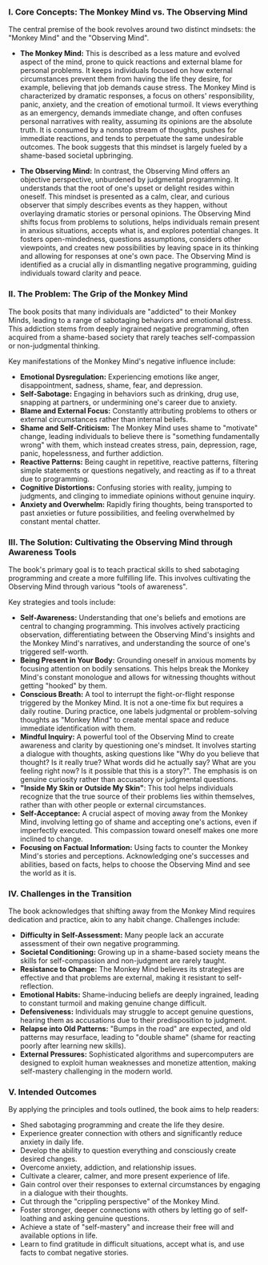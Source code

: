 ### I. Core Concepts: The Monkey Mind vs. The Observing Mind

The central premise of the book revolves around two distinct mindsets: the "Monkey Mind" and the "Observing Mind".

- **The Monkey Mind:** This is described as a less mature and evolved aspect of the mind, prone to quick reactions and external blame for personal problems. It keeps individuals focused on how external circumstances prevent them from having the life they desire, for example, believing that job demands cause stress. The Monkey Mind is characterized by dramatic responses, a focus on others' responsibility, panic, anxiety, and the creation of emotional turmoil. It views everything as an emergency, demands immediate change, and often confuses personal narratives with reality, assuming its opinions are the absolute truth. It is consumed by a nonstop stream of thoughts, pushes for immediate reactions, and tends to perpetuate the same undesirable outcomes. The book suggests that this mindset is largely fueled by a shame-based societal upbringing.
    
- **The Observing Mind:** In contrast, the Observing Mind offers an objective perspective, unburdened by judgmental programming. It understands that the root of one's upset or delight resides within oneself. This mindset is presented as a calm, clear, and curious observer that simply describes events as they happen, without overlaying dramatic stories or personal opinions. The Observing Mind shifts focus from problems to solutions, helps individuals remain present in anxious situations, accepts what is, and explores potential changes. It fosters open-mindedness, questions assumptions, considers other viewpoints, and creates new possibilities by leaving space in its thinking and allowing for responses at one's own pace. The Observing Mind is identified as a crucial ally in dismantling negative programming, guiding individuals toward clarity and peace.
    

### II. The Problem: The Grip of the Monkey Mind

The book posits that many individuals are "addicted" to their Monkey Minds, leading to a range of sabotaging behaviors and emotional distress. This addiction stems from deeply ingrained negative programming, often acquired from a shame-based society that rarely teaches self-compassion or non-judgmental thinking.

Key manifestations of the Monkey Mind's negative influence include:

- **Emotional Dysregulation:** Experiencing emotions like anger, disappointment, sadness, shame, fear, and depression.
- **Self-Sabotage:** Engaging in behaviors such as drinking, drug use, snapping at partners, or undermining one's career due to anxiety.
- **Blame and External Focus:** Constantly attributing problems to others or external circumstances rather than internal beliefs.
- **Shame and Self-Criticism:** The Monkey Mind uses shame to "motivate" change, leading individuals to believe there is "something fundamentally wrong" with them, which instead creates stress, pain, depression, rage, panic, hopelessness, and further addiction.
- **Reactive Patterns:** Being caught in repetitive, reactive patterns, filtering simple statements or questions negatively, and reacting as if to a threat due to programming.
- **Cognitive Distortions:** Confusing stories with reality, jumping to judgments, and clinging to immediate opinions without genuine inquiry.
- **Anxiety and Overwhelm:** Rapidly firing thoughts, being transported to past anxieties or future possibilities, and feeling overwhelmed by constant mental chatter.

### III. The Solution: Cultivating the Observing Mind through Awareness Tools

The book's primary goal is to teach practical skills to shed sabotaging programming and create a more fulfilling life. This involves cultivating the Observing Mind through various "tools of awareness".

Key strategies and tools include:

- **Self-Awareness:** Understanding that one's beliefs and emotions are central to changing programming. This involves actively practicing observation, differentiating between the Observing Mind's insights and the Monkey Mind's narratives, and understanding the source of one's triggered self-worth.
- **Being Present in Your Body:** Grounding oneself in anxious moments by focusing attention on bodily sensations. This helps break the Monkey Mind's constant monologue and allows for witnessing thoughts without getting "hooked" by them.
- **Conscious Breath:** A tool to interrupt the fight-or-flight response triggered by the Monkey Mind. It is not a one-time fix but requires a daily routine. During practice, one labels judgmental or problem-solving thoughts as "Monkey Mind" to create mental space and reduce immediate identification with them.
- **Mindful Inquiry:** A powerful tool of the Observing Mind to create awareness and clarity by questioning one's mindset. It involves starting a dialogue with thoughts, asking questions like "Why do you believe that thought? Is it really true? What words did he actually say? What are you feeling right now? Is it possible that this is a story?". The emphasis is on genuine curiosity rather than accusatory or judgmental questions.
- **"Inside My Skin or Outside My Skin"**: This tool helps individuals recognize that the true source of their problems lies within themselves, rather than with other people or external circumstances.
- **Self-Acceptance:** A crucial aspect of moving away from the Monkey Mind, involving letting go of shame and accepting one's actions, even if imperfectly executed. This compassion toward oneself makes one more inclined to change.
- **Focusing on Factual Information:** Using facts to counter the Monkey Mind's stories and perceptions. Acknowledging one's successes and abilities, based on facts, helps to choose the Observing Mind and see the world as it is.

### IV. Challenges in the Transition

The book acknowledges that shifting away from the Monkey Mind requires dedication and practice, akin to any habit change. Challenges include:

- **Difficulty in Self-Assessment:** Many people lack an accurate assessment of their own negative programming.
- **Societal Conditioning:** Growing up in a shame-based society means the skills for self-compassion and non-judgment are rarely taught.
- **Resistance to Change:** The Monkey Mind believes its strategies are effective and that problems are external, making it resistant to self-reflection.
- **Emotional Habits:** Shame-inducing beliefs are deeply ingrained, leading to constant turmoil and making genuine change difficult.
- **Defensiveness:** Individuals may struggle to accept genuine questions, hearing them as accusations due to their predisposition to judgment.
- **Relapse into Old Patterns:** "Bumps in the road" are expected, and old patterns may resurface, leading to "double shame" (shame for reacting poorly after learning new skills).
- **External Pressures:** Sophisticated algorithms and supercomputers are designed to exploit human weaknesses and monetize attention, making self-mastery challenging in the modern world.

### V. Intended Outcomes

By applying the principles and tools outlined, the book aims to help readers:

- Shed sabotaging programming and create the life they desire.
- Experience greater connection with others and significantly reduce anxiety in daily life.
- Develop the ability to question everything and consciously create desired changes.
- Overcome anxiety, addiction, and relationship issues.
- Cultivate a clearer, calmer, and more present experience of life.
- Gain control over their responses to external circumstances by engaging in a dialogue with their thoughts.
- Cut through the "crippling perspective" of the Monkey Mind.
- Foster stronger, deeper connections with others by letting go of self-loathing and asking genuine questions.
- Achieve a state of "self-mastery" and increase their free will and available options in life.
- Learn to find gratitude in difficult situations, accept what is, and use facts to combat negative stories.